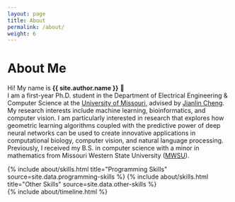 ```yaml
---
layout: page
title: About
permalink: /about/
weight: 6
---
```


# **About Me**

Hi! My name is **{{ site.author.name }}** :wave:<br>
I am a first-year Ph.D. student in the Department of Electrical Engineering & Computer Science at the <a target='_blank' rel='noopener noreferrer' href='https://missouri.edu/'>University of Missouri</a>, advised by <a target='_blank' rel='noopener noreferrer' href='http://calla.rnet.missouri.edu/cheng/'>Jianlin Cheng</a>. My research interests include machine learning, bioinformatics, and computer vision. I am particularly interested in research that explores how geometric learning algorithms coupled with the predictive power of deep neural networks can be used to create innovative applications in computational biology, computer vision, and natural language processing. Previously, I received my B.S. in computer science with a minor in mathematics from Missouri Western State University (<a target='_blank' rel='noopener noreferrer' href='https://www.missouriwestern.edu/'>MWSU</a>).

<div class="row">
{% include about/skills.html title="Programming Skills" source=site.data.programming-skills %}
{% include about/skills.html title="Other Skills" source=site.data.other-skills %}
</div>

<div class="row">
{% include about/timeline.html %}
</div>
